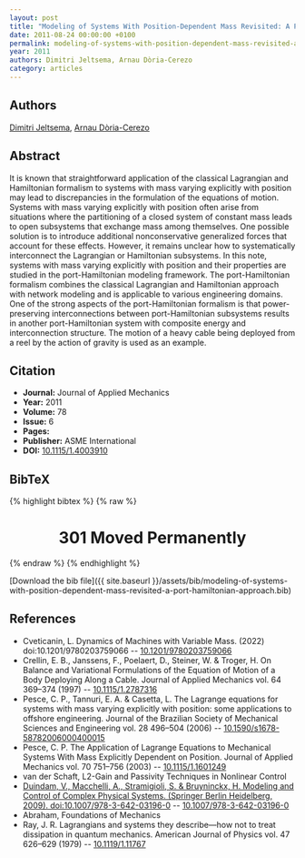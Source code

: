 ```yaml
---
layout: post
title: "Modeling of Systems With Position-Dependent Mass Revisited: A Port-Hamiltonian Approach"
date: 2011-08-24 00:00:00 +0100
permalink: modeling-of-systems-with-position-dependent-mass-revisited-a-port-hamiltonian-approach
year: 2011
authors: Dimitri Jeltsema, Arnau Dòria-Cerezo
category: articles
---
```

 
## Authors
[Dimitri Jeltsema](authors/dimitri-jeltsema), [Arnau Dòria-Cerezo](authors/arnau-doria-cerezo)
 
## Abstract
It is known that straightforward application of the classical Lagrangian and Hamiltonian formalism to systems with mass varying explicitly with position may lead to discrepancies in the formulation of the equations of motion. Systems with mass varying explicitly with position often arise from situations where the partitioning of a closed system of constant mass leads to open subsystems that exchange mass among themselves. One possible solution is to introduce additional nonconservative generalized forces that account for these effects. However, it remains unclear how to systematically interconnect the Lagrangian or Hamiltonian subsystems. In this note, systems with mass varying explicitly with position and their properties are studied in the port-Hamiltonian modeling framework. The port-Hamiltonian formalism combines the classical Lagrangian and Hamiltonian approach with network modeling and is applicable to various engineering domains. One of the strong aspects of the port-Hamiltonian formalism is that power-preserving interconnections between port-Hamiltonian subsystems results in another port-Hamiltonian system with composite energy and interconnection structure. The motion of a heavy cable being deployed from a reel by the action of gravity is used as an example.
 
## Citation
- **Journal:** Journal of Applied Mechanics
- **Year:** 2011
- **Volume:** 78
- **Issue:** 6
- **Pages:** 
- **Publisher:** ASME International
- **DOI:** [10.1115/1.4003910](https://doi.org/10.1115/1.4003910)
 
## BibTeX
{% highlight bibtex %}
{% raw %}
<html>
<head><title>301 Moved Permanently</title></head>
<body>
<center><h1>301 Moved Permanently</h1></center>
</body>
</html>
{% endraw %}
{% endhighlight %}
 
[Download the bib file]({{ site.baseurl }}/assets/bib/modeling-of-systems-with-position-dependent-mass-revisited-a-port-hamiltonian-approach.bib)
 
## References
- Cveticanin, L. Dynamics of Machines with Variable Mass. (2022) doi:10.1201/9780203759066 -- [10.1201/9780203759066](https://doi.org/10.1201/9780203759066)
- Crellin, E. B., Janssens, F., Poelaert, D., Steiner, W. & Troger, H. On Balance and Variational Formulations of the Equation of Motion of a Body Deploying Along a Cable. Journal of Applied Mechanics vol. 64 369–374 (1997) -- [10.1115/1.2787316](https://doi.org/10.1115/1.2787316)
- Pesce, C. P., Tannuri, E. A. & Casetta, L. The Lagrange equations for systems with mass varying explicitly with position: some applications to offshore engineering. Journal of the Brazilian Society of Mechanical Sciences and Engineering vol. 28 496–504 (2006) -- [10.1590/s1678-58782006000400015](https://doi.org/10.1590/s1678-58782006000400015)
- Pesce, C. P. The Application of Lagrange Equations to Mechanical Systems With Mass Explicitly Dependent on Position. Journal of Applied Mechanics vol. 70 751–756 (2003) -- [10.1115/1.1601249](https://doi.org/10.1115/1.1601249)
- van der Schaft, L2-Gain and Passivity Techniques in Nonlinear Control
- [Duindam, V., Macchelli, A., Stramigioli, S. & Bruyninckx, H. Modeling and Control of Complex Physical Systems. (Springer Berlin Heidelberg, 2009). doi:10.1007/978-3-642-03196-0](modeling-and-control-of-complex-physical-systems) -- [10.1007/978-3-642-03196-0](https://doi.org/10.1007/978-3-642-03196-0)
- Abraham, Foundations of Mechanics
- Ray, J. R. Lagrangians and systems they describe—how not to treat dissipation in quantum mechanics. American Journal of Physics vol. 47 626–629 (1979) -- [10.1119/1.11767](https://doi.org/10.1119/1.11767)

